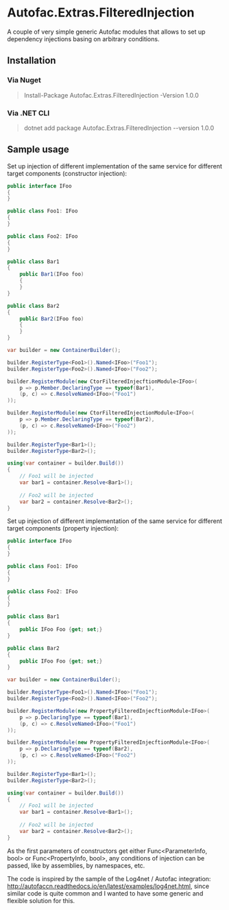 # Autofac.Extras.FilteredInjection

A couple of very simple generic Autofac modules that allows to set up dependency injections basing on arbitrary conditions.

## Installation

### Via Nuget

> Install-Package Autofac.Extras.FilteredInjection -Version 1.0.0

### Via .NET CLI

> dotnet add package Autofac.Extras.FilteredInjection --version 1.0.0

## Sample usage

Set up injection of different implementation of the same service for different target components (constructor injection):

```csharp
public interface IFoo
{
}

public class Foo1: IFoo
{
}

public class Foo2: IFoo
{
}

public class Bar1
{
    public Bar1(IFoo foo)
    {
    }
}

public class Bar2
{
    public Bar2(IFoo foo)
    {
    }
}

var builder = new ContainerBuilder();

builder.RegisterType<Foo1>().Named<IFoo>("Foo1");
builder.RegisterType<Foo2>().Named<IFoo>("Foo2");

builder.RegisterModule(new CtorFilteredInjecftionModule<IFoo>(
    p => p.Member.DeclaringType == typeof(Bar1),
    (p, c) => c.ResolveNamed<IFoo>("Foo1")
));

builder.RegisterModule(new CtorFilteredInjectionModule<IFoo>(
    p => p.Member.DeclaringType == typeof(Bar2),
    (p, c) => c.ResolveNamed<IFoo>("Foo2")
));

builder.RegisterType<Bar1>();
builder.RegisterType<Bar2>();

using(var container = builder.Build())
{
    // Foo1 will be injected
    var bar1 = container.Resolve<Bar1>();
    
    // Foo2 will be injected
    var bar2 = container.Resolve<Bar2>();
}
```

Set up injection of different implementation of the same service for different target components (property injection):

```csharp
public interface IFoo
{
}

public class Foo1: IFoo
{
}

public class Foo2: IFoo
{
}

public class Bar1
{
    public IFoo Foo {get; set;}
}

public class Bar2
{
    public IFoo Foo {get; set;}
}

var builder = new ContainerBuilder();

builder.RegisterType<Foo1>().Named<IFoo>("Foo1");
builder.RegisterType<Foo2>().Named<IFoo>("Foo2");

builder.RegisterModule(new PropertyFilteredInjecftionModule<IFoo>(
    p => p.DeclaringType == typeof(Bar1),
    (p, c) => c.ResolveNamed<IFoo>("Foo1")
));

builder.RegisterModule(new PropertyFilteredInjecftionModule<IFoo>(
    p => p.DeclaringType == typeof(Bar2),
    (p, c) => c.ResolveNamed<IFoo>("Foo2")
));

builder.RegisterType<Bar1>();
builder.RegisterType<Bar2>();

using(var container = builder.Build())
{
    // Foo1 will be injected
    var bar1 = container.Resolve<Bar1>();
    
    // Foo2 will be injected
    var bar2 = container.Resolve<Bar2>();
}
```

As the first parameters of constructors get either Func<ParameterInfo, bool> or Func<PropertyInfo, bool>, any conditions of injection can be passed, like by assemblies, by namespaces, etc.

The code is inspired by the sample of the Log4net / Autofac integration: http://autofaccn.readthedocs.io/en/latest/examples/log4net.html, since similar code is quite common and I wanted to have some generic and flexible solution for this.
